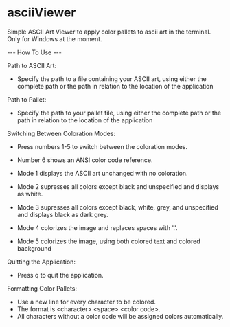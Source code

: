 # asciiViewer
Simple ASCII Art Viewer to apply color pallets to ascii art in the terminal. Only for Windows at the moment.

--- How To Use ---

Path to ASCII Art: 
- Specify the path to a file containing your ASCII art, using either the complete path or the path in relation to the location of the application

Path to Pallet:
- Specify the path to your pallet file, using either the complete path or the path in relation to the location of the application

Switching Between Coloration Modes:
- Press numbers 1-5 to switch between the coloration modes.
- Number 6 shows an ANSI color code reference.

- Mode 1 displays the ASCII art unchanged with no coloration.
- Mode 2 supresses all colors except black and unspecified and displays as white.
- Mode 3 supresses all colors except black, white, grey, and unspecified and displays black as dark grey.
- Mode 4 colorizes the image and replaces spaces with '.'.
- Mode 5 colorizes the image, using both colored text and colored background

Quitting the Application:
- Press q to quit the application.

Formatting Color Pallets: 
- Use a new line for every character to be colored.
- The format is &lt;character&gt; &lt;space&gt; &lt;color code&gt;.
- All characters without a color code will be assigned colors automatically. 
